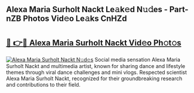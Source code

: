 ## Alexa Maria Surholt Nackt Le𝚊k𝚎d N𝚞𝚍es - Part-nZB Photos Vid𝚎o Le𝚊ks CnHZd

# <h2><a href="http://fb37aay.evod.top/?m=Alexa+Maria+Surholt+Nackt">🔗 👉🔴 Alexa Maria Surholt Nackt Vid𝚎o Ph𝚘t𝚘s</a></h2>

[![Alexa Maria Surholt Nackt N𝚞d𝚎s](https://i.imgur.com/8V9OHl7.gif)](http://fb37aay.evod.top/?m=Alexa+Maria+Surholt+Nackt)
Social media sensation Alexa Maria Surholt Nackt and multimedia artist, known for sharing dance and lifestyle themes through viral dance challenges and mini vlogs. Respected scientist Alexa Maria Surholt Nackt, recognized for their groundbreaking research and contributions to their field. 
